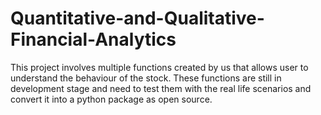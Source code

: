 # Quantitative-and-Qualitative-Financial-Analytics

This project involves multiple functions created by us that allows user to understand the behaviour of the stock. These functions are still in development stage and need to test them with the real life scenarios and convert it into a python package as open source.
